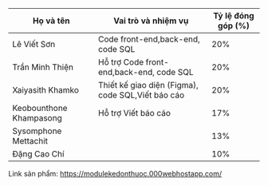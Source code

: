 
|         Họ và tên                | Vai trò và nhiệm vụ                                     | Tỷ lệ đóng góp (%) |
| -------------------------------- | --------------------------------------------------------| -------------------|
|   Lê Viết Sơn                    |Code front-end,back-end, code SQL                        |       20%          |
|   Trần Minh Thiện                |Hỗ trợ Code front-end,back-end, code SQL                 |       20%          |
|   Xaiyasith Khamko               |Thiết kế giao diện (Figma), code SQL,Viết báo cáo        |       20%          |
|   Keobounthone Khampasong        |Hỗ trợ Viết báo cáo                                      |       17%          |
|   Sysomphone Mettachit           |                                                         |       13%          |
|   Đặng Cao Chí                   |                                                         |       10%          |



Link sản phẩm: https://modulekedonthuoc.000webhostapp.com/


